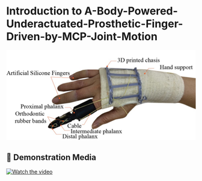 # Introduction to A-Body-Powered-Underactuated-Prosthetic-Finger-Driven-by-MCP-Joint-Motion

<img src="hardware/Fabricated finger.jpg"/>


## 📸 Demonstration Media
[![Watch the video](https://img.youtube.com/watch?v=6tovplAdyMk/hqdefault.jpg)](https://www.youtube.com/watch?v=6tovplAdyMk)
